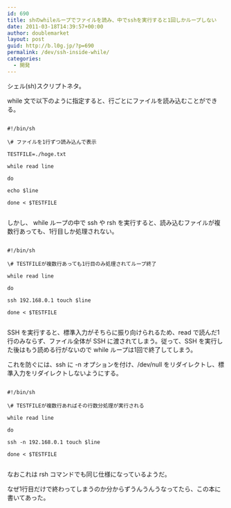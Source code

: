```yaml
---
id: 690
title: shのwhileループでファイルを読み、中でsshを実行すると1回しかループしない
date: 2011-03-18T14:39:57+00:00
author: doublemarket
layout: post
guid: http://b.l0g.jp/?p=690
permalink: /dev/ssh-inside-while/
categories:
  - 開発
---
```


シェル(sh)スクリプトネタ。

while 文で以下のように指定すると、行ごとにファイルを読み込むことができる。

```
  
#!/bin/sh

\# ファイルを1行ずつ読み込んで表示

TESTFILE=./hoge.txt

while read line
  
do
      
echo $line
  
done < $TESTFILE
  
```

しかし、 while ループの中で ssh や rsh を実行すると、読み込むファイルが複数行あっても、1行目しか処理されない。

```
  
#!/bin/sh

\# TESTFILEが複数行あっても1行目のみ処理されてループ終了

while read line
  
do
      
ssh 192.168.0.1 touch $line
  
done < $TESTFILE
  
```

SSH を実行すると、標準入力がそちらに振り向けられるため、read で読んだ1行のみならず、ファイル全体が SSH に渡されてしまう。従って、SSH を実行した後はもう読める行がないので while ループは1回で終了してしまう。

これを防ぐには、ssh に -n オプションを付け、/dev/null をリダイレクトし、標準入力をリダイレクトしないようにする。

```
  
#!/bin/sh

\# TESTFILEが複数行あればその行数分処理が実行される

while read line
  
do
      
ssh -n 192.168.0.1 touch $line
  
done < $TESTFILE
  
```

なおこれは rsh コマンドでも同じ仕様になっているようだ。

なぜ1行目だけで終わってしまうのか分からずうんうんうなってたら、この本に書いてあった。



